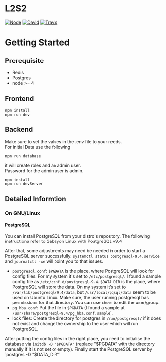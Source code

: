 # L2S2
[![Node](https://img.shields.io/badge/node-%3E%3D4-brightgreen.svg?style=flat-square)](https://npmjs.com)
[![David](https://img.shields.io/david/c3subtitles/L2S2.svg?style=flat-square)](https://david-dm.org/c3subtitles/l2s2)
[![Travis](https://img.shields.io/travis/c3subtitles/L2S2.svg?style=flat-square)](https://travis-ci.org/c3subtitles/L2S2)

# Getting Started

## Prerequisite

* Redis
* Postgres
* node >= 4

## Frontend
```
npm install
npm run dev
```

## Backend
Make sure to set the values in the .env file to your needs.  
For initial Data use the following
```
npm run database
```
it will create roles and an admin user.  
Password for the admin user is admin.
```
npm install
npm run devServer
```

## Detailed Informtion
### On GNU/Linux

#### PostgreSQL
You can install PostgreSQL from your distro's repository. The following instructions refer to Sabayon Linux with PostgreSQL v9.4

After that, some adjustments may need be needed in order to start a PostgreSQL server successfully. `systemctl status postgresql-9.4.service` and `journalctl -xe` will point you to that issues.

* `postgresql.conf`:
    `$PGDATA` is the place, where PostgreSQL will look for config files. For my system it's set to `/etc/postgresql/`. I found a sample config file as `/etc/conf.d/postgresql-9.4`.
    `$DATA_DIR` is the place, where PostgreSQL will store the data. On my system it's set to `/var/lib/postgresql/9.4/data`, but `/usr/local/pqsql/data` seem to be used on Ubuntu Linux. Make sure, the user running postgresql has permissions for that directory. You can use `chown` to edit the user/group.
* `pg_hba.conf`: Put the file in `$PGDATA` (I found a sample at `/usr/share/postgresql-9.4/pg_hba.conf.sample`).
* lock files: Create the directory for postgres in `/run/postgresql/` if it does not exist and change the ownership to the user which will run PostgreSQL.

After putting the config files in the right place, you need to initialise the database via `initdb -D "$PGDATA"` (replace "$PGDATA" with the directory manually if it is not set or empty).
Finally start the PostgreSQL server by `postgres -D "$DATA_DIR"`
